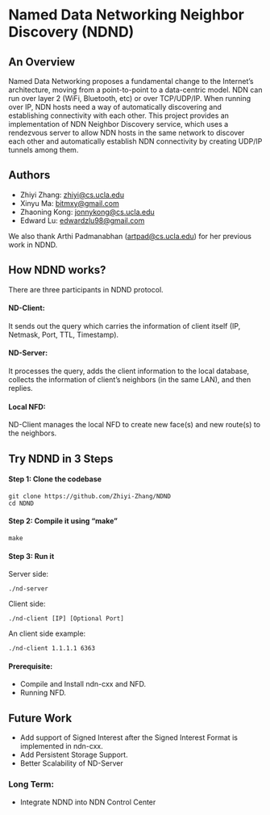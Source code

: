 # Named Data Networking Neighbor Discovery (NDND)

## An Overview

Named Data Networking proposes a fundamental change to the Internet’s architecture, moving from a point-to-point to a data-centric model.
NDN can run over layer 2 (WiFi, Bluetooth, etc) or over TCP/UDP/IP.
When running over IP, NDN hosts need a way of automatically discovering and establishing connectivity with each other.
This project provides an implementation of NDN Neighbor Discovery service, which uses a rendezvous server to allow NDN hosts in the same network to discover each other and automatically establish NDN connectivity by creating UDP/IP tunnels among them.

## Authors
* Zhiyi Zhang: zhiyi@cs.ucla.edu
* Xinyu Ma: bitmxy@gmail.com
* Zhaoning Kong: jonnykong@cs.ucla.edu
* Edward Lu: edwardzlu98@gmail.com

We also thank Arthi Padmanabhan (artpad@cs.ucla.edu) for her previous work in NDND.

## How NDND works?

There are three participants in NDND protocol.

#### ND-Client:
It sends out the query which carries the information of client itself (IP, Netmask, Port, TTL, Timestamp).

#### ND-Server:
It processes the query, adds the client information to the local database, collects the information of client’s neighbors (in the same LAN), and then replies.

#### Local NFD:
ND-Client manages the local NFD to create new face(s) and new route(s) to the neighbors.

## Try NDND in 3 Steps

#### Step 1: Clone the codebase
```
git clone https://github.com/Zhiyi-Zhang/NDND
cd NDND
```

#### Step 2: Compile it using “make”
```
make
```

#### Step 3: Run it
Server side:
```
./nd-server
```
Client side: 
```
./nd-client [IP] [Optional Port]
```
An client side example: 
```
./nd-client 1.1.1.1 6363
```


#### Prerequisite:
* Compile and Install ndn-cxx and NFD.
* Running NFD.


## Future Work

* Add support of Signed Interest after the Signed Interest Format is implemented in ndn-cxx.
* Add Persistent Storage Support.
* Better Scalability of ND-Server

### Long Term:
* Integrate NDND into NDN Control Center